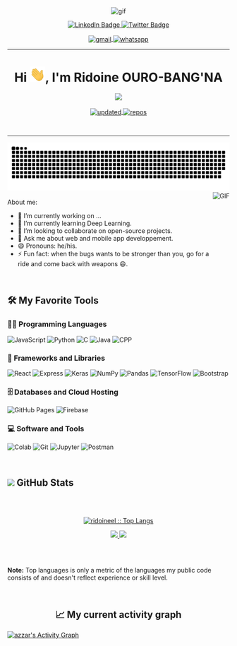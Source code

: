 
<div align="center">
  <img alt="gif" height="300px" src="https://media.giphy.com/media/qgQUggAC3Pfv687qPC/giphy.gif" />
  
  <div id="badges">
    <p>
      <a href="https://www.linkedin.com/in/ridoineel">
        <img src="https://img.shields.io/badge/LinkedIn-blue?style=for-the-badge&logo=linkedin&logoColor=white" alt="LinkedIn Badge"/>
      </a>
      <a href="https://twitter.com/rridoineel">
        <img src="https://img.shields.io/badge/Twitter-blue?style=for-the-badge&logo=twitter&logoColor=white" alt="Twitter Badge"/>
      </a>
    </p>
    <p>
      <a href="https://mailto:ridoineelofficiel@gmail.com" target="blank">
        <img align="center" src="https://img.shields.io/badge/gmail-EA4335.svg?style=for-the-badge&logo=gmail&logoColor=white" alt="gmail" height="30"/>
      </a>
      <a href="https://wa.me/+22892425451" target="blank">
        <img align="center" src="https://img.shields.io/badge/whatsapp-4B7F1.svg?style=for-the-badge&logo=whatsapp&logoColor=white" alt="whatsapp" height="30"/>
      </a>
    </p>
  </div>
  
  <hr/>
  
  <h1>
    Hi <img width="35" src="https://github.com/1999AZZAR/1999AZZAR/blob/main/resources/img/waving.gif">, I'm Ridoine OURO-BANG'NA
  </h1>
  
  <p>
    <a href="https://github.com/ridoineel">
      <img src="https://readme-typing-svg.herokuapp.com?lines=Computer+Engineer+Student;Full+Stack+Web+Developer;Freelancer;AI/DeepLearning%20Enthusiastic;Always%20learning%20new%20things&center=true&width=380&height=45">
    </a>
  </p>
  

  
  <p align="center">
    <a href="github.com/ridoineel" target="blank">
      <img align="center" 
       src="https://badges.pufler.dev/updated/ridoineel/ridoineel?style=for-the-badge&color=ff00b4&logo=github&label=Profile+Updated"
       alt="updated" />
    </a>
    <a href="github.com/ridoineel" target="blank">
       <img align="center" 
        src="https://badges.pufler.dev/repos/ridoineel/?style=for-the-badge&color=251ee7&logo=github&label=Public+Repos"
        alt="repos" />
     </a>
 </p>

</div>
 
  <br/>
  <hr/>

<div align="center">
  <a href="https://1999azzar.github.io/1999AZZAR/">
  <img  src="https://github.com/1999AZZAR/1999AZZAR/blob/main/resources/img/grid-snake.svg"
       alt="snake" /></a>
</div>

<img align="right" alt="GIF" height="160px" src="https://media.giphy.com/media/Ah3zHH7hvsSB2/giphy.gif" />

About me:

- 🔭 I’m currently working on ...
- 🌱 I’m currently learning Deep Learning.
- 👯 I’m looking to collaborate on open-source projects.
- 💬 Ask me about web and mobile app developpement.
- 😄 Pronouns: he/his.
- ⚡ Fun fact: when the bugs wants to be stronger than you, go for a ride and come back with weapons 😄.

<br>

## 🛠️ My Favorite Tools

### 👨‍💻 Programming Languages

<p>
  <img alt="JavaScript" src="https://img.shields.io/badge/JavaScript%20-%23F7DF1E.svg?logo=javascript&logoColor=black">
  <img alt="Python" src="https://img.shields.io/badge/Python%20-%2314354C.svg?logo=python&logoColor=white">
<img alt="C" src="https://img.shields.io/badge/%20-%2314354C.svg?logo=C&logoColor=white">
<img alt="Java" src="https://img.shields.io/badge/Java%20-%2314354C.svg?logo=java&logoColor=white">
<img alt="CPP" src="https://img.shields.io/badge/C++%20-%2314354C.svg?logo=java&logoColor=white">

### 🧰 Frameworks and Libraries

<p>  
    <img alt="React" src="https://img.shields.io/badge/React%20-%23150458.svg?logo=React&logoColor=white">
    <img alt="Express" src="https://img.shields.io/badge/Express%20-%23FF6F00.svg?logo=Express&logoColor=white">
    <img alt="Keras" src="https://img.shields.io/badge/Keras%20-%23D00000.svg?logo=Keras&logoColor=white">
    <img alt="NumPy" src="https://img.shields.io/badge/Numpy%20-%23013243.svg?logo=numpy&logoColor=white">
    <img alt="Pandas" src="https://img.shields.io/badge/Pandas%20-%23150458.svg?logo=pandas&logoColor=white">
    <img alt="TensorFlow" src="https://img.shields.io/badge/TensorFlow%20-%23FF6F00.svg?logo=TensorFlow&logoColor=white">
    <img alt="Bootstrap" src="https://img.shields.io/badge/Bootstrap%20-%23150458.svg?logo=Bootstrap&logoColor=white">
</p>

### 🗄️ Databases and Cloud Hosting

<p>
    <img alt="GitHub Pages" src="https://img.shields.io/badge/GitHub%20Pages-%23327FC7.svg?logo=github&logoColor=white">
    <img alt="Firebase" src ="https://img.shields.io/badge/Firebase-%23FF6F00.svg?logo=firebase&logoColor=white">
</p>

### 💻 Software and Tools

<p>
    <img alt="Colab" src="https://img.shields.io/badge/Colab-00b56a.svg?logo=google-colab&logoColor=white">
    <img alt="Git" src="https://img.shields.io/badge/Git%20-%23F05033.svg?logo=git&logoColor=white">
    <img alt="Jupyter" src="https://img.shields.io/badge/Jupyter%20-%23F37626.svg?logo=Jupyter&logoColor=white">
    <img alt="Postman" src="https://img.shields.io/badge/Postman-FF6C37?logo=postman&logoColor=white">
</p>
</br>

## <a href="https://github.com/Bouaskaoun"><img src="https://www.blumbergdigital.com/wp-content/uploads/2020/10/stats-graphic-statistics-business-512.png" width="30"></a> GitHub Stats

<br/>

<br/>
<p align="center">
  <a href="https://github.com/ridoineel/">
  <img src="https://github-readme-stats.vercel.app/api/top-langs/?username=ridoineel&langs_count=6&theme=gruvbox&layout=compact&hide_border=true" alt="ridoineel :: Top Langs" /></a>
</p>
<p align="center">
  <a href="https://github.com/ridoineel/">
  <img width="49.5%" src="https://github-readme-stats.vercel.app/api?username=ridoineel&show_icons=true&theme=gruvbox&hide_border=true" />
  <img width="49.5%" src="https://github-readme-streak-stats.herokuapp.com/?user=ridoineel&theme=gruvbox&hide_border=true" />
  </a>
</p>
 <br>
 <br>

 <p><b>Note:</b> Top languages is only a metric of the languages my public code consists of and doesn't reflect experience or skill level.</p>

 <br>  

<h2 align="center">📈 My current activity graph</h2>
<a href="https://github.com/ridoineel/github-readme-activity-graph"><img alt="azzar's Activity Graph" src="https://activity-graph.herokuapp.com/graph/?username=ridoineel&bg_color=000&color=fff&line=00E676&point=fff&hide_border=true" /></a>

<br>
<br>
<br>
